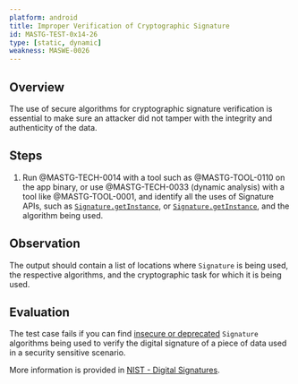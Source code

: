 ```yaml
---
platform: android
title: Improper Verification of Cryptographic Signature
id: MASTG-TEST-0x14-26
type: [static, dynamic]
weakness: MASWE-0026
---
```


## Overview

The use of secure algorithms for cryptographic signature verification is essential to make sure an attacker did not tamper with the integrity and authenticity of the data.

## Steps

1. Run @MASTG-TECH-0014 with a tool such as @MASTG-TOOL-0110 on the app binary, or use @MASTG-TECH-0033 (dynamic analysis) with a tool like @MASTG-TOOL-0001, and identify all the uses of Signature APIs, such as [`Signature.getInstance`](https://developer.android.com/reference/java/security/Signature#getInstance(java.lang.String)), or [`Signature.getInstance`](https://developer.android.com/reference/java/security/Signature#initVerify(java.security.PublicKey)), and the algorithm being used.

## Observation

The output should contain a list of locations where `Signature` is being used, the respective algorithms, and the cryptographic task for which it is being used.

## Evaluation

The test case fails if you can find [insecure or deprecated](../../../Document/0x04g-Testing-Cryptography.md#Identifying-Insecure-and/or-Deprecated-Cryptographic-Algorithms)
`Signature` algorithms being used to verify the digital signature of a piece of data used in a security sensitive scenario.

More information is provided in [NIST - Digital Signatures](https://csrc.nist.gov/projects/digital-signatures).
